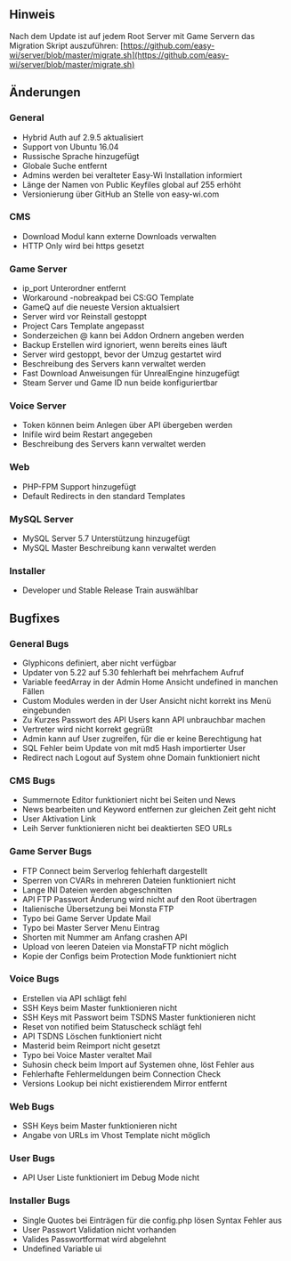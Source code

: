 ## Hinweis

Nach dem Update ist auf jedem Root Server mit Game Servern das Migration Skript auszuführen:
[https://github.com/easy-wi/server/blob/master/migrate.sh](https://github.com/easy-wi/server/blob/master/migrate.sh)

## Änderungen

### General

- Hybrid Auth auf 2.9.5 aktualisiert
- Support von Ubuntu 16.04
- Russische Sprache hinzugefügt
- Globale Suche entfernt
- Admins werden bei veralteter Easy-Wi Installation informiert
- Länge der Namen von Public Keyfiles global auf 255 erhöht
- Versionierung über GitHub an Stelle von easy-wi.com

### CMS

- Download Modul kann externe Downloads verwalten
- HTTP Only wird bei https gesetzt

### Game Server

- ip_port Unterordner entfernt
- Workaround -nobreakpad bei CS:GO Template
- GameQ auf die neueste Version aktualsiert
- Server wird vor Reinstall gestoppt
- Project Cars Template angepasst
- Sonderzeichen @ kann bei Addon Ordnern angeben werden
- Backup Erstellen wird ignoriert, wenn bereits eines läuft
- Server wird gestoppt, bevor der Umzug gestartet wird
- Beschreibung des Servers kann verwaltet werden
- Fast Download Anweisungen für UnrealEngine hinzugefügt
- Steam Server und Game ID nun beide konfiguriertbar

### Voice Server

- Token können beim Anlegen über API übergeben werden
- Inifile wird beim Restart angegeben
- Beschreibung des Servers kann verwaltet werden

### Web

- PHP-FPM Support hinzugefügt
- Default Redirects in den standard Templates

### MySQL Server

- MySQL Server 5.7 Unterstützung hinzugefügt
- MySQL Master Beschreibung kann verwaltet werden

### Installer

- Developer und Stable Release Train auswählbar

## Bugfixes

### General Bugs

- Glyphicons definiert, aber nicht verfügbar
- Updater von 5.22 auf 5.30 fehlerhaft bei mehrfachem Aufruf
- Variable feedArray in der Admin Home Ansicht undefined in manchen Fällen
- Custom Modules werden in der User Ansicht nicht korrekt ins Menü eingebunden
- Zu Kurzes Passwort des API Users kann API unbrauchbar machen
- Vertreter wird nicht korrekt gegrüßt
- Admin kann auf User zugreifen, für die er keine Berechtigung hat
- SQL Fehler beim Update von mit md5 Hash importierter User
- Redirect nach Logout auf System ohne Domain funktioniert nicht

### CMS Bugs

- Summernote Editor funktioniert nicht bei Seiten und News
- News bearbeiten und Keyword entfernen zur gleichen Zeit geht nicht
- User Aktivation Link
- Leih Server funktionieren nicht bei deaktierten SEO URLs

### Game Server Bugs

- FTP Connect beim Serverlog fehlerhaft dargestellt
- Sperren von CVARs in mehreren Dateien funktioniert nicht
- Lange INI Dateien werden abgeschnitten
- API FTP Passwort Änderung wird nicht auf den Root übertragen
- Italienische Übersetzung bei Monsta FTP
- Typo bei Game Server Update Mail
- Typo bei Master Server Menu Eintrag
- Shorten mit Nummer am Anfang crashen API
- Upload von leeren Dateien via MonstaFTP nicht möglich
- Kopie der Configs beim Protection Mode funktioniert nicht

### Voice Bugs

- Erstellen via API schlägt fehl
- SSH Keys beim Master funktionieren nicht
- SSH Keys mit Passwort beim TSDNS Master funktionieren nicht
- Reset von notified beim Statuscheck schlägt fehl
- API TSDNS Löschen funktioniert nicht
- Masterid beim Reimport nicht gesetzt
- Typo bei Voice Master veraltet Mail
- Suhosin check beim Import auf Systemen ohne, löst Fehler aus
- Fehlerhafte Fehlermeldungen beim Connection Check
- Versions Lookup bei nicht existierendem Mirror entfernt

### Web Bugs

- SSH Keys beim Master funktionieren nicht
- Angabe von URLs im Vhost Template nicht möglich

### User Bugs

- API User Liste funktioniert im Debug Mode nicht

### Installer Bugs

- Single Quotes bei Einträgen für die config.php lösen Syntax Fehler aus
- User Passwort Validation nicht vorhanden
- Valides Passwortformat wird abgelehnt
- Undefined Variable ui
